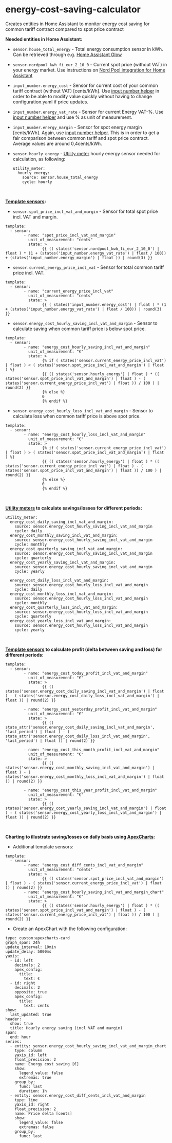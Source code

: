 # energy-cost-saving-calculator
Creates entities in Home Assistant to monitor energy cost saving for common tariff contract compared to spot price contract

**Needed entities in Home Assistant:**
- ```sensor.house_total_energy``` - Total energy consumption sensor in kWh. Can be retrieved through e.g. [Home Assistant Glow](https://github.com/klaasnicolaas/home-assistant-glow)
- ```sensor.nordpool_kwh_fi_eur_2_10_0``` - Current spot price (without VAT) in your energy market. Use instructions on [Nord Pool integration for Home Assistant](https://github.com/custom-components/nordpool)
- ```input_number.energy_cost``` - Sensor for current cost of your common tariff contract (without VAT) [cents/kWh]. Use [input number helper](https://www.home-assistant.io/integrations/input_number/) in order to be able to modify value quickly without having to change configuration.yaml if price updates.
- ```input_number.energy_vat_rate``` - Sensor for current Energy VAT-%. Use [input number helper](https://www.home-assistant.io/integrations/input_number/) and use % as unit of measurement.
- ```input_number.energy_margin``` - Sensor for spot energy margin [cents/kWh]. Again, use [input number helper](https://www.home-assistant.io/integrations/input_number/). This is in order to get a fair comparison between common tariff and spot price contract. Average values are around 0,4cents/kWh.
- ```sensor.hourly_energy``` - [Utility meter](https://www.home-assistant.io/integrations/utility_meter/) hourly energy sensor needed for calculation, as following:
  
  ```
  utility_meter:
    hourly_energy:
      source: sensor.house_total_energy
      cycle: hourly
  ```
<br>

**[Template sensors](https://www.home-assistant.io/integrations/template/):**
- ```sensor.spot_price_incl_vat_and_margin``` - Sensor for total spot price incl. VAT and margin.

```
template:
  - sensor:
        - name: "spot_price_incl_vat_and_margin"
          unit_of_measurement: "cents"
          state: >
                {{ (( states('sensor.nordpool_kwh_fi_eur_2_10_0') | float ) * (1 + (states('input_number.energy_vat_rate') | float / 100)) + (states('input_number.energy_margin') | float )) | round(3) }}
```
- ```sensor.current_energy_price_incl_vat``` - Sensor for total common tariff price incl. VAT.
```
template:
  - sensor:
        - name: "current_energy_price_incl_vat"
          unit_of_measurement: "cents"
          state: >
                {{ ( states('input_number.energy_cost') | float ) * (1 + (states('input_number.energy_vat_rate') | float / 100)) | round(3) }}
```
- ```sensor.energy_cost_hourly_saving_incl_vat_and_margin``` - Sensor to calculate saving when common tariff price is below spot price.
```
template:
  - sensor:
        - name: "energy_cost_hourly_saving_incl_vat_and_margin"
          unit_of_measurement: "€"
          state: >
                {% if ( states('sensor.current_energy_price_incl_vat') | float ) < ( states('sensor.spot_price_incl_vat_and_margin') | float ) %}
                {{ (( states('sensor.hourly_energy') | float ) * (( states('sensor.spot_price_incl_vat_and_margin') | float ) - ( states('sensor.current_energy_price_incl_vat') | float )) / 100 ) | round(2) }}
                {% else %}
                0
                {% endif %}
```
- ```sensor.energy_cost_hourly_loss_incl_vat_and_margin``` - Sensor to calculate loss when common tariff price is above spot price.
```
template:
  - sensor:
        - name: "energy_cost_hourly_loss_incl_vat_and_margin"
          unit_of_measurement: "€"
          state: >
                {% if ( states('sensor.current_energy_price_incl_vat') | float ) > ( states('sensor.spot_price_incl_vat_and_margin') | float ) %}
                {{ (( states('sensor.hourly_energy') | float ) * (( states('sensor.current_energy_price_incl_vat') | float ) - ( states('sensor.spot_price_incl_vat_and_margin') | float )) / 100 ) | round(2) }}
                {% else %}
                0
                {% endif %}
```
<br>

**[Utility meters](https://www.home-assistant.io/integrations/utility_meter/) to calculate savings/losses for different periods:**
```
utility_meter:
  energy_cost_daily_saving_incl_vat_and_margin:
    source: sensor.energy_cost_hourly_saving_incl_vat_and_margin
    cycle: daily
  energy_cost_monthly_saving_incl_vat_and_margin:
    source: sensor.energy_cost_hourly_saving_incl_vat_and_margin
    cycle: monthly
  energy_cost_quarterly_saving_incl_vat_and_margin:
    source: sensor.energy_cost_hourly_saving_incl_vat_and_margin
    cycle: quarterly
  energy_cost_yearly_saving_incl_vat_and_margin:
    source: sensor.energy_cost_hourly_saving_incl_vat_and_margin
    cycle: yearly

  energy_cost_daily_loss_incl_vat_and_margin:
    source: sensor.energy_cost_hourly_loss_incl_vat_and_margin
    cycle: daily
  energy_cost_monthly_loss_incl_vat_and_margin:
    source: sensor.energy_cost_hourly_loss_incl_vat_and_margin
    cycle: monthly
  energy_cost_quarterly_loss_incl_vat_and_margin:
    source: sensor.energy_cost_hourly_loss_incl_vat_and_margin
    cycle: quarterly
  energy_cost_yearly_loss_incl_vat_and_margin:
    source: sensor.energy_cost_hourly_loss_incl_vat_and_margin
    cycle: yearly
```
<br>

**[Template sensors](https://www.home-assistant.io/integrations/template/) to calculate profit (delta between saving and loss) for different periods:**
```
template:
  - sensor:
        - name: "energy_cost_today_profit_incl_vat_and_margin"
          unit_of_measurement: "€"
          state: >
                {{ (( states('sensor.energy_cost_daily_saving_incl_vat_and_margin') | float ) - ( states('sensor.energy_cost_daily_loss_incl_vat_and_margin') | float )) | round(2) }}

        - name: "energy_cost_yesterday_profit_incl_vat_and_margin"
          unit_of_measurement: "€"
          state: >
                {{ (( state_attr('sensor.energy_cost_daily_saving_incl_vat_and_margin', 'last_period') | float ) - ( state_attr('sensor.energy_cost_daily_loss_incl_vat_and_margin', 'last_period') | float )) | round(2) }}

        - name: "energy_cost_this_month_profit_incl_vat_and_margin"
          unit_of_measurement: "€"
          state: >
                {{ (( states('sensor.energy_cost_monthly_saving_incl_vat_and_margin') | float ) - ( states('sensor.energy_cost_monthly_loss_incl_vat_and_margin') | float )) | round(2) }}

        - name: "energy_cost_this_year_profit_incl_vat_and_margin"
          unit_of_measurement: "€"
          state: >
                {{ (( states('sensor.energy_cost_yearly_saving_incl_vat_and_margin') | float ) - ( states('sensor.energy_cost_yearly_loss_incl_vat_and_margin') | float )) | round(2) }}
```
<br>

**Charting to illustrate saving/losses on daily basis using [ApexCharts](https://github.com/RomRider/apexcharts-card):**

- Additional template sensors:
```
template:
  - sensor:
        - name: "energy_cost_diff_cents_incl_vat_and_margin"
          unit_of_measurement: "cents"
          state: >
                {{ (( states('sensor.spot_price_incl_vat_and_margin') | float ) - ( states('sensor.current_energy_price_incl_vat') | float )) | round(2) }}
        - name: "energy_cost_hourly_saving_incl_vat_and_margin_chart"
          unit_of_measurement: "€"
          state: >
                {{ (( states('sensor.hourly_energy') | float ) * (( states('sensor.spot_price_incl_vat_and_margin') | float ) - ( states('sensor.current_energy_price_incl_vat') | float )) / 100 ) | round(2) }}
```
- Create an ApexChart with the following configuration:
```
type: custom:apexcharts-card
graph_span: 24h
update_interval: 10min
update_delay: 5000ms
yaxis:
  - id: left
    decimals: 2
    apex_config:
      title:
        text: €
  - id: right
    decimals: 2
    opposite: true
    apex_config:
      title:
        text: cents
show:
  last_updated: true
header:
  show: true
  title: Hourly energy saving (incl VAT and margin)
span:
  end: hour
series:
  - entity: sensor.energy_cost_hourly_saving_incl_vat_and_margin_chart
    type: column
    yaxis_id: left
    float_precision: 2
    name: Energy cost saving [€]
    show:
      legend_value: false
      extremas: true
    group_by:
      func: last
      duration: 1h
  - entity: sensor.energy_cost_diff_cents_incl_vat_and_margin
    type: line
    yaxis_id: right
    float_precision: 2
    name: Price delta [cents]
    show:
      legend_value: false
      extremas: false
    group_by:
      func: last
```



